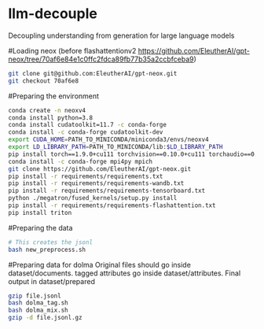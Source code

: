 # llm-decouple
Decoupling understanding from generation for large language models

#Loading neox (before flashattentionv2 https://github.com/EleutherAI/gpt-neox/tree/70af6e84e1c0ffc2fdca89fb77b35a2ccbfceba9)
```bash
git clone git@github.com:EleutherAI/gpt-neox.git
git checkout 70af6e8
```

#Preparing the environment
```bash
conda create -n neoxv4
conda install python=3.8
conda install cudatoolkit=11.7 -c conda-forge
conda install -c conda-forge cudatoolkit-dev
export CUDA_HOME=PATH_TO_MINICONDA/miniconda3/envs/neoxv4
export LD_LIBRARY_PATH=PATH_TO_MINICONDA/lib:$LD_LIBRARY_PATH
pip install torch==1.9.0+cu111 torchvision==0.10.0+cu111 torchaudio==0.9.0 -f https://download.pytorch.org/whl/torch_stable.html
conda install -c conda-forge mpi4py mpich
git clone https://github.com/EleutherAI/gpt-neox.git
pip install -r requirements/requirements.txt
pip install -r requirements/requirements-wandb.txt
pip install -r requirements/requirements-tensorboard.txt
python ./megatron/fused_kernels/setup.py install
pip install -r requirements/requirements-flashattention.txt
pip install triton
```

#Preparing the data
```bash
# This creates the jsonl 
bash new_preprocess.sh 

```

#Preparing data for dolma
Original files should go inside dataset/documents. tagged attributes go inside dataset/attributes. Final output in dataset/prepared
```bash
gzip file.jsonl
bash dolma_tag.sh
bash dolma_mix.sh
gzip -d file.jsonl.gz
```